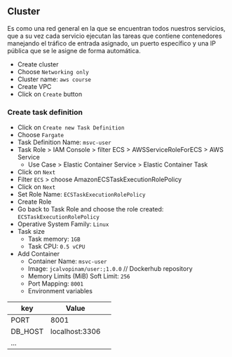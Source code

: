 ## Cluster
Es como una red general en la que se encuentran todos nuestros servicios, que a su vez cada servicio ejecutan las tareas que contiene contenedores manejando el tráfico de entrada asignado, un puerto específico y una IP pública que se le asigne de forma automática.

- Create cluster
- Choose `Networking only`
- Cluster name: `aws course`
- Create VPC
- Click on `Create` button

### Create task definition
- Click on `Create new Task Definition`
- Choose `Fargate`
- Task Definition Name: `msvc-user`
- Task Role > IAM Console > filter ECS > AWSServiceRoleForECS > AWS Service 
	- Use Case > Elastic Container Service > Elastic Container Task
- Click on `Next`
- Filter `ECS` > choose AmazonECSTaskExecutionRolePolicy
- Click on `Next`
- Set Role Name: `ECSTaskExecutionRolePolicy`
- Create Role
- Go back to Task Role and choose the role created: `ECSTaskExecutionRolePolicy`
- Operative System Family: `Linux`
- Task size
	- Task memory: `1GB`
	- Task CPU: `0.5 vCPU`
- Add Container
	- Container Name: `msvc-user`
	- Image: `jcalvopinam/user:;1.0.0` // Dockerhub repository
	- Memory Limits (MiB) Soft Limit: `256`
	- Port Mapping: `8001`
	- Environment variables

| key     | Value          |     |
| ------- | -------------- | --- |
| PORT    | 8001           |     |
| DB_HOST | localhost:3306 |     |
| ...     |                |     |
